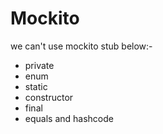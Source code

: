 # Mockito
we can't use mockito stub below:-
- private
- enum
- static
- constructor
- final
- equals and hashcode
